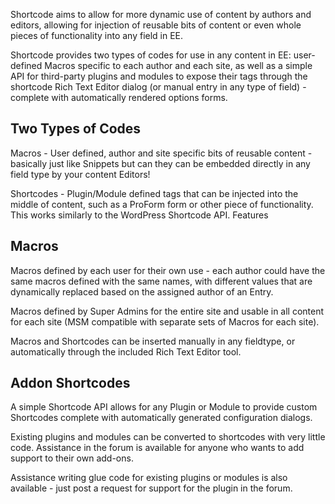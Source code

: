 Shortcode aims to allow for more dynamic use of content by authors and editors, allowing for injection of reusable bits of content or even whole pieces of functionality into any field in EE.

Shortcode provides two types of codes for use in any content in EE: user-defined Macros specific to each author and each site, as well as a simple API for third-party plugins and modules to expose their tags through the shortcode Rich Text Editor dialog (or manual entry in any type of field) - complete with automatically rendered options forms.

## Two Types of Codes
 
Macros - User defined, author and site specific bits of reusable content - basically just like Snippets but can they can be embedded directly in any field type by your content Editors!
 
Shortcodes - Plugin/Module defined tags that can be injected into the middle of content, such as a ProForm form or other piece of functionality. This works similarly to the WordPress Shortcode API.
Features
 
## Macros
Macros defined by each user for their own use - each author could have the same macros defined with the same names, with different values that are dynamically replaced based on the assigned author of an Entry.
 
Macros defined by Super Admins for the entire site and usable in all content for each site (MSM compatible with separate sets of Macros for each site).
 
Macros and Shortcodes can be inserted manually in any fieldtype, or automatically through the included Rich Text Editor tool.
 
## Addon Shortcodes
A simple Shortcode API  allows for any Plugin or Module to provide custom Shortcodes complete with automatically generated configuration dialogs.
 
Existing plugins and modules can be converted to shortcodes with very little code. Assistance in the forum is available for anyone who wants to add support to their own add-ons.
   
Assistance writing glue code for existing plugins or modules is also available - just post a request for support for the plugin in the forum.

